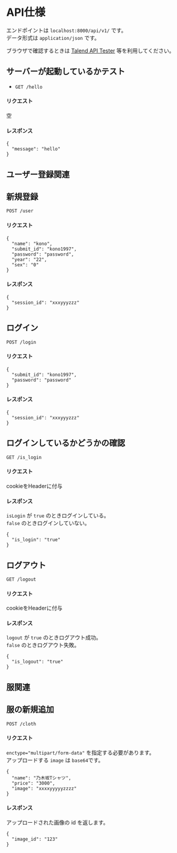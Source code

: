 # API仕様
エンドポイントは `localhost:8000/api/v1/` です。  
データ形式は `application/json` です。  

ブラウザで確認するときは [Talend API Tester](https://chrome.google.com/webstore/detail/talend-api-tester-free-ed/aejoelaoggembcahagimdiliamlcdmfm) 等を利用してください。


## サーバーが起動しているかテスト
- `GET /hello`  
#### リクエスト
空
#### レスポンス
```
{
  "message": "hello"
}
```

## ユーザー登録関連

## 新規登録
`POST /user`
#### リクエスト
```
{
  "name": "kono",
  "submit_id": "kono1997",
  "password": "password",
  "year": "22",
  "sex": "0"
}
```
#### レスポンス
```
{
  "session_id": "xxxyyyzzz"
}
```

## ログイン
`POST /login`  
#### リクエスト
```
{
  "submit_id": "kono1997",
  "password": "password"
}
```
#### レスポンス
```
{
  "session_id": "xxxyyyzzz"
}
```

## ログインしているかどうかの確認
`GET /is_login`  
#### リクエスト
cookieをHeaderに付与
#### レスポンス
`isLogin` が `true` のときログインしている。  
`false` のときログインしていない。
```
{
  "is_login": "true"
}
```

## ログアウト
`GET /logout`  
#### リクエスト
cookieをHeaderに付与
#### レスポンス
`logout` が `true` のときログアウト成功。  
`false` のときログアウト失敗。
```
{
  "is_logout": "true"
}
```

## 服関連
## 服の新規追加
`POST /cloth`  
#### リクエスト
`enctype="multipart/form-data"` を指定する必要があります。  
アップロードする `image` は `base64`です。
```
{
  "name": "乃木坂Tシャツ",
  "price": "3000",
  "image": "xxxxyyyyyzzzz"
}
```
#### レスポンス
アップロードされた画像の id を返します。
```
{
  "image_id": "123"
}
```
